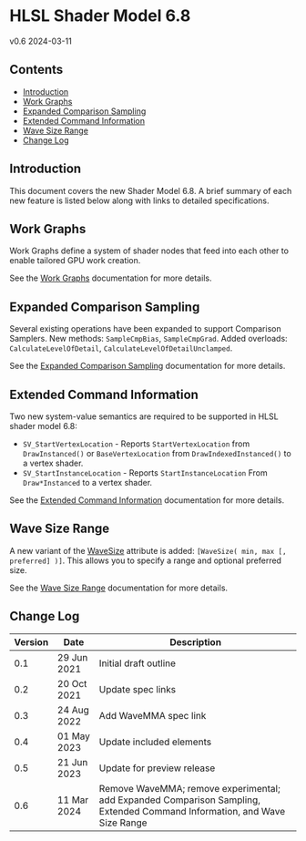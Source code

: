 <h1>HLSL Shader Model 6.8</h1>

v0.6 2024-03-11

<h2>Contents</h2>

- [Introduction](#introduction)
- [Work Graphs](#work-graphs)
- [Expanded Comparison Sampling](#expanded-comparison-sampling)
- [Extended Command Information](#extended-command-information)
- [Wave Size Range](#wave-size-range)
- [Change Log](#change-log)

## Introduction

This document covers the new Shader Model 6.8.  A brief summary of each new feature
is listed below along with links to detailed specifications.

## Work Graphs

Work Graphs define a system of shader nodes that feed into each other
to enable tailored GPU work creation.

See the [Work Graphs](WorkGraphs.md) documentation for more details.

## Expanded Comparison Sampling

Several existing operations have been expanded to support Comparison Samplers.
New methods: `SampleCmpBias`, `SampleCmpGrad`.
Added overloads: `CalculateLevelOfDetail`, `CalculateLevelOfDetailUnclamped`.

See the [Expanded Comparison Sampling](https://microsoft.github.io/hlsl-specs/proposals/0014-expanded-comparison-sampling.html) documentation for more details.

## Extended Command Information

Two new system-value semantics are required to be supported in HLSL shader model 6.8:

- `SV_StartVertexLocation` - Reports `StartVertexLocation` from `DrawInstanced()` or `BaseVertexLocation` from `DrawIndexedInstanced()` to a vertex shader.
- `SV_StartInstanceLocation` - Reports `StartInstanceLocation` From `Draw*Instanced` to a vertex shader.

See the [Extended Command Information](https://microsoft.github.io/hlsl-specs/proposals/0015-extended-command-info.html) documentation for more details.

## Wave Size Range

A new variant of the [WaveSize](HLSL_SM_6_6_WaveSize.md) attribute is added: `[WaveSize( min, max [, preferred] )]`.
This allows you to specify a range and optional preferred size.

See the [Wave Size Range](https://microsoft.github.io/hlsl-specs/proposals/0013-wave-size-range.html) documentation for more details.

## Change Log

Version|Date|Description
-|-|-
0.1| 29 Jun 2021|Initial draft outline
0.2| 20 Oct 2021|Update spec links
0.3| 24 Aug 2022|Add WaveMMA spec link
0.4| 01 May 2023|Update included elements
0.5| 21 Jun 2023|Update for preview release
0.6| 11 Mar 2024|Remove WaveMMA; remove experimental; add Expanded Comparison Sampling, Extended Command Information, and Wave Size Range
